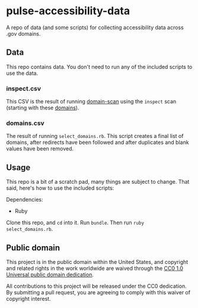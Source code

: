 # pulse-accessibility-data

A repo of data (and some scripts) for collecting accessibility data across .gov domains.

## Data

This repo contains data. You don't need to run any of the included scripts to use the data.

### inspect.csv

This CSV is the result of running [domain-scan](https://github.com/18f/domain-scan) using the `inspect` scan (starting with these [domains](https://github.com/GSA/data/blob/gh-pages/dotgov-domains/2016-01-19-federal.csv)).

### domains.csv

The result of running `select_domains.rb`. This script creates a final list of domains, after redirects have been followed and after duplicates and blank values have been removed.

## Usage

This repo is a bit of a scratch pad, many things are subject to change. That said, here's how to use the included scripts:

Dependencies:

- Ruby

Clone this repo, and `cd` into it. Run `bundle`. Then run `ruby select_domains.rb`.

## Public domain

This project is in the public domain within the United States, and
copyright and related rights in the work worldwide are waived through
the [CC0 1.0 Universal public domain dedication](https://creativecommons.org/publicdomain/zero/1.0/).

All contributions to this project will be released under the CC0
dedication. By submitting a pull request, you are agreeing to comply
with this waiver of copyright interest.
